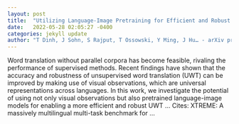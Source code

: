 ```yaml
---
layout: post
title:  "Utilizing Language-Image Pretraining for Efficient and Robust Bilingual Word Alignment"
date:   2022-05-28 02:05:27 -0400
categories: jekyll update
author: "T Dinh, J Sohn, S Rajput, T Ossowski, Y Ming, J Hu… - arXiv preprint arXiv …, 2022"
---
```

Word translation without parallel corpora has become feasible, rivaling the performance of supervised methods. Recent findings have shown that the accuracy and robustness of unsupervised word translation (UWT) can be improved by making use of visual observations, which are universal representations across languages. In this work, we investigate the potential of using not only visual observations but also pretrained language-image models for enabling a more efficient and robust UWT … Cites: ‪XTREME: A massively multilingual multi-task benchmark for …‬